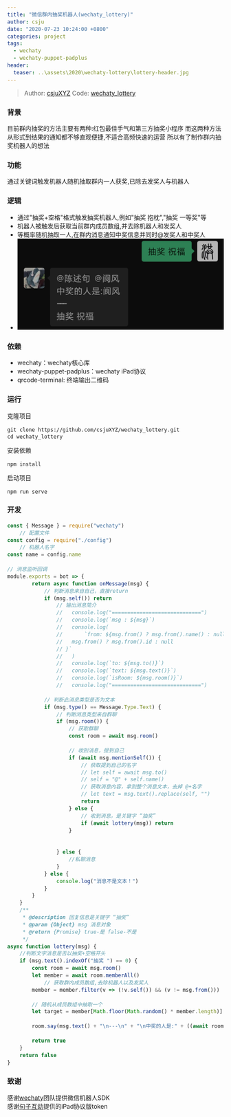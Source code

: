 ```yaml
---
title: "微信群内抽奖机器人(wechaty_lottery)"
author: csju
date: "2020-07-23 10:24:00 +0800"
categories: project
tags:
  - wechaty
  - wechaty-puppet-padplus
header:
  teaser: ..\assets\2020\wechaty-lottery\lottery-header.jpg
---
```

> Author: [csjuXYZ](https://github.com/csjuXYZ)
> Code: [wechaty_lottery](https://github.com/csjuXYZ/wechaty_lottery)

### 背景

目前群内抽奖的方法主要有两种:红包最佳手气和第三方抽奖小程序
而这两种方法从形式到结果的通知都不够直观便捷,不适合高频快速的运营
所以有了制作群内抽奖机器人的想法

<!--more-->

### 功能

通过关键词触发机器人随机抽取群内一人获奖,已除去发奖人与机器人

### 逻辑

- 通过"抽奖+空格"格式触发抽奖机器人,例如"抽奖 抱枕","抽奖 一等奖"等  
- 机器人被触发后获取当前群内成员数组,并去除机器人和发奖人
- 等概率随机抽取一人,在群内消息通知中奖信息并同时@发奖人和中奖人
- ![测试](..\assets\2020\wechaty-lottery\pic01.jpg)

### 依赖

- wechaty：wechaty核心库
- wechaty-puppet-padplus：wechaty iPad协议
- qrcode-terminal: 终端输出二维码

### 运行

克隆项目

```shell
git clone https://github.com/csjuXYZ/wechaty_lottery.git
cd wechaty_lottery
```

安装依赖

```shell
npm install
```

启动项目

```shell
npm run serve
```

### 开发

```javascript
const { Message } = require("wechaty")
    // 配置文件
const config = require("./config")
    // 机器人名字
const name = config.name

// 消息监听回调
module.exports = bot => {
        return async function onMessage(msg) {
            // 判断消息来自自己，直接return
            if (msg.self()) return
                // 输出消息简介
                //   console.log("=============================")
                //   console.log(`msg : ${msg}`)
                //   console.log(
                //       `from: ${msg.from() ? msg.from().name() : null}: ${
                //   msg.from() ? msg.from().id : null
                // }`
                //   )
                //   console.log(`to: ${msg.to()}`)
                //   console.log(`text: ${msg.text()}`)
                //   console.log(`isRoom: ${msg.room()}`)
                //   console.log("=============================")

            // 判断此消息类型是否为文本
            if (msg.type() == Message.Type.Text) {
                // 判断消息类型来自群聊
                if (msg.room()) {
                    // 获取群聊
                    const room = await msg.room()

                    // 收到消息，提到自己
                    if (await msg.mentionSelf()) {
                        // 获取提到自己的名字
                        // let self = await msg.to()
                        // self = "@" + self.name()
                        // 获取消息内容，拿到整个消息文本，去掉 @+名字
                        // let text = msg.text().replace(self, "")
                        return
                    } else {
                        // 收到消息，是关键字 “抽奖”
                        if (await lottery(msg)) return
                    }


                } else {
                    //私聊消息
                }
            } else {
                console.log("消息不是文本！")
            }
        }
    }
    /**
     * @description 回复信息是关键字 “抽奖” 
     * @param {Object} msg 消息对象
     * @return {Promise} true-是 false-不是
     */
async function lottery(msg) {
    //判断文字消息是否以抽奖+空格开头
    if (msg.text().indexOf("抽奖 ") == 0) {
        const room = await msg.room()
        let member = await room.memberAll()
            // 获取群内成员数组,去除机器人以及发奖人
        member = member.filter(v => (!v.self()) && (v != msg.from()))

        // 随机从成员数组中抽取一个
        let target = member[Math.floor(Math.random() * member.length)]

        room.say(msg.text() + "\n---\n" + "\n中奖的人是:" + ((await room.alias(target)) || target.name()), msg.from(), target)

        return true
    }
    return false
}
```

### 致谢

感谢[wechaty](https://github.com/wechaty/wechaty)团队提供微信机器人SDK  
感谢[句子互动](https://www.juzibot.com/)提供的iPad协议版token
